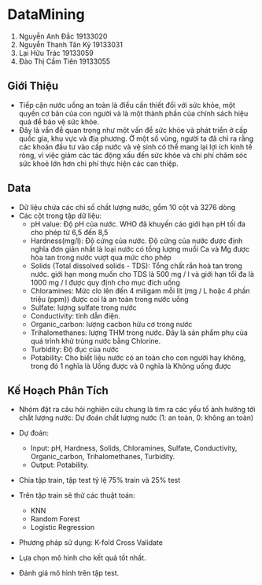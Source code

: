 # DataMining
1. Nguyễn Anh Đắc 19133020
2. Nguyễn Thanh Tân Kỷ 19133031
3. Lại Hữu Trác 19133059
4. Đào Thị Cẩm Tiên 19133055
## Giới Thiệu
- Tiếp cận nước uống an toàn là điều cần thiết đối với sức khỏe, một quyền cơ bản của con người và là một thành phần của chính sách hiệu quả để bảo vệ sức khỏe. 
- Đây là vấn đề quan trọng như một vấn đề sức khỏe và phát triển ở cấp quốc gia, khu vực và địa phương. 
Ở một số vùng, người ta đã chỉ ra rằng các khoản đầu tư vào cấp nước và vệ sinh có thể mang lại lợi ích kinh tế ròng, vì việc giảm các tác động xấu đến sức khỏe và chi phí chăm sóc sức khoẻ lớn hơn chi phí thực hiện các can thiệp.

## Data
- Dữ liệu chứa các chỉ số chất lượng nước, gồm 10 cột và 3276 dòng
- Các cột trong tập dữ liệu:
  + pH value: Độ pH của nước. WHO đã khuyến cáo giới hạn pH tối đa cho phép từ 6,5 đến 8,5
  + Hardness(mg/l): Độ cứng của nước. Độ cứng của nước được định nghĩa đơn giản nhất là loại nước có tổng lượng muối Ca và Mg được hòa tan trong nước vượt qua mức cho phép
  + Solids (Total dissolved solids - TDS): Tổng chất rắn hoà tan trong nước. giới hạn mong muốn cho TDS là 500 mg / l và giới hạn tối đa là 1000 mg / l được quy định cho mục đích uống	
  + Chloramines: Mức clo lên đến 4 miligam mỗi lít (mg / L hoặc 4 phần triệu (ppm)) được coi là an toàn trong nước uống
  + Sulfate: lượng sulfate trong nước
  + Conductivity: tính dẫn điện. 
  + Organic_carbon: lượng cacbon hữu cơ trong nước
  + Trihalomethanes: lượng THM trong nước. Đây là sản phẩm phụ của quá trình khử trùng nước bằng Chlorine.
  + Turbidity: Độ đục của nước
  + Potability: Cho biết liệu nước có an toàn cho con người hay không, trong đó 1 nghĩa là Uống được và 0 nghĩa là Không uống được
  
  
  
## Kế Hoạch Phân Tích

- Nhóm đặt ra câu hỏi nghiên cứu chung là tìm ra các yếu tố ảnh hưởng tới chất lượng nước: Dự đoán chất lượng nước (1: an toàn, 0: không an toàn)
- Dự đoán:
  + Input: pH, Hardness, Solids, Chloramines, Sulfate, Conductivity, Organic_carbon, Trihalomethanes, Turbidity.
  + Output: Potability.

- Chia tập train, tập test tỷ lệ 75% train và 25% test
- Trên tập train sẽ thử các thuật toán:
  + KNN
  + Random Forest
  + Logistic Regression
- Phương pháp sử dụng: K-fold Cross Validate
- Lựa chọn mô hình cho kết quả tốt nhất.
- Đánh giá mô hình trên tập test.
